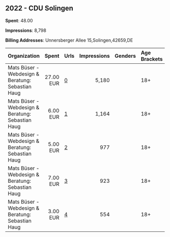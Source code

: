 ## 2022 - CDU Solingen 
**Spent**: 48.00

**Impressions**: 8,798

**Billing Addresses**: Unnersberger Allee 15,Solingen,42659,DE

|Organization|Spent|Urls|Impressions|Genders|Age Brackets|Country Codes|
|:---|---:|:---|---:|:---|:---|:---|
|Mats Büser - Webdesign & Beratung: Sebastian Haug|27.00 EUR|[0](https://www.snap.com/political-ads/asset/9fbb482d5fb2879b366735fb5de3c29f58fc0517254ac6dbb4afa024b8a51f61?mediaType=mp4)|5,180||18+|germany|
|Mats Büser - Webdesign & Beratung: Sebastian Haug|6.00 EUR|[1](https://www.snap.com/political-ads/asset/8970ba124c46e1ae6540ef05f211da8b8060338334bb19a4c0e59f1b07e91950?mediaType=mp4)|1,164||18+|germany|
|Mats Büser - Webdesign & Beratung: Sebastian Haug|5.00 EUR|[2](https://www.snap.com/political-ads/asset/99ac6ae1c1cd3ce0ebe081609bb15ffbee6d55604f13074ef0b499c61d628e05?mediaType=mp4)|977||18+|germany|
|Mats Büser - Webdesign & Beratung: Sebastian Haug|7.00 EUR|[3](https://www.snap.com/political-ads/asset/c64099d837a3da9c5d6a501006562bf92720e7e543218e25d9f27a248f4ec0d5?mediaType=mp4)|923||18+|germany|
|Mats Büser - Webdesign & Beratung: Sebastian Haug|3.00 EUR|[4](https://www.snap.com/political-ads/asset/784c82f992eb37a74fe1ee3c9dc1934ed2006e5296a8db46e86a029b41a233f4?mediaType=mp4)|554||18+|germany|
